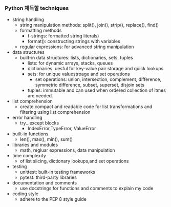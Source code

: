 ### Python 체득할 techniques

- string handling
    - string manipulation methods: split(), join(), strip(), replace(), find()
    - formatting methods
        - f-strings: formatted string literals)
        - format(): constructing strings with variables
    - regular expressions: for advanced string manipulation
- data structures
    - built-in data structures: lists, dictionaries, sets, tuples
        - lists: for dynamic arrays, stacks, queues
        - dictionaries: uesful for key-value pair storage and quick lookups
        - sets: for unique valuestroage and set operations
            - set operations: union, intersection, complement, difference, symmetric difference, subset, superset, disjoin sets
        - tuples: immutable and can used when ordered collection of itmes are needed
- list comprehension
    - create compact and readable code for list transformations and filtering using list comprehension
- error handling
    - try...except blocks
        - IndexError,TypeError, ValueError
- built-in functions 
    - len(), max(), min(), sum()
- libraries and modules
    - math, regluar expressions, data manipulation
- time complexity
    - of list slicing, dictionary lookups,and set operations
- testing
    - unittest: built-in testing frameworks
    - pytest: third-party libraries
- documentation and comments
    - use docstrings for functions and comments to explain my code
- coding style
    - adhere to the PEP 8 style guide